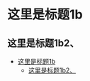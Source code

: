 # 这里是标题1b

## 这里是标题1b2、

<!-- @import "[TOC]" {cmd="toc" depthFrom=1 depthTo=6 orderedList=false} -->

<!-- code_chunk_output -->

- [这里是标题1b](#这里是标题1b)
  - [这里是标题1b2、](#这里是标题1b2)

<!-- /code_chunk_output -->
